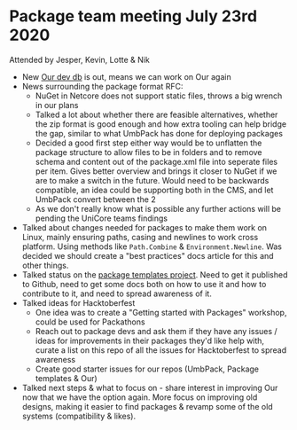 # Package team meeting July 23rd 2020

Attended by Jesper, Kevin, Lotte & Nik

- New [Our dev db](https://github.com/umbraco/OurUmbraco#database-restore) is out, means we can work on Our again
- News surrounding the package format RFC: 
    - NuGet in Netcore does not support static files, throws a big wrench in our plans
    - Talked a lot about whether there are feasible alternatives, whether the zip format is good enough and how extra tooling can help bridge the gap, similar to what UmbPack has done for deploying packages
    - Decided a good first step either way would be to unflatten the package structure to allow files to be in folders and to remove schema and content out of the package.xml file into seperate files per item. Gives better overview and brings it closer to NuGet if we are to make a switch in the future. Would need to be backwards compatible, an idea could be supporting both in the CMS, and let UmbPack convert between the 2
    - As we don't really know what is possible any further actions will be pending the UniCore teams findings
- Talked about changes needed for packages to make them work on Linux, mainly ensuring paths, casing and newlines to work cross platform. Using methods like `Path.Combine` & `Environment.Newline`. Was decided we should create a "best practices" docs article for this and other things.
- Talked status on the [package templates project](https://github.com/umbraco/Package.Templates). Need to get it published to Github, need to get some docs both on how to use it and how to contribute to it, and need to spread awareness of it.
- Talked ideas for Hacktoberfest
    - One idea was to create a "Getting started with Packages" workshop, could be used for Packathons
    - Reach out to package devs and ask them if they have any issues / ideas for improvements in their packages they'd like help with, curate a list on this repo of all the issues for Hacktoberfest to spread awareness
    - Create good starter issues for our repos (UmbPack, Package templates & Our)
- Talked next steps & what to focus on - share interest in improving Our now that we have the option again. More focus on improving old designs, making it easier to find packages & revamp some of the old systems (compatibility & likes).